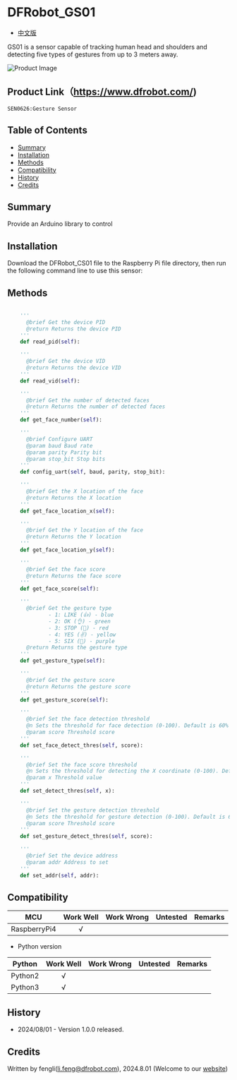 # DFRobot_GS01

* [中文版](./README_CN.md)

GS01 is a sensor capable of tracking human head and shoulders and detecting five types of gestures from up to 3 meters away.

![Product Image](../../resources/images/SEN0486.png)

## Product Link（https://www.dfrobot.com/)
    SEN0626:Gesture Sensor 
## Table of Contents

* [Summary](#summary)
* [Installation](#installation)
* [Methods](#methods)
* [Compatibility](#compatibility)
* [History](#history)
* [Credits](#credits)

## Summary

Provide an Arduino library to control 

## Installation

Download the DFRobot_CS01 file to the Raspberry Pi file directory, then run the following command line to use this sensor:



## Methods
```python
  
    '''
      @brief Get the device PID
      @return Returns the device PID
    '''
    def read_pid(self):

    '''
      @brief Get the device VID
      @return Returns the device VID
    '''
    def read_vid(self):

    '''
      @brief Get the number of detected faces
      @return Returns the number of detected faces
    '''
    def get_face_number(self):

    '''
      @brief Configure UART
      @param baud Baud rate
      @param parity Parity bit
      @param stop_bit Stop bits
    '''
    def config_uart(self, baud, parity, stop_bit):

    '''
      @brief Get the X location of the face
      @return Returns the X location
    '''
    def get_face_location_x(self):

    '''
      @brief Get the Y location of the face
      @return Returns the Y location
    '''
    def get_face_location_y(self):

    '''
      @brief Get the face score
      @return Returns the face score
    '''
    def get_face_score(self):

    '''
      @brief Get the gesture type
             - 1: LIKE (👍) - blue
             - 2: OK (👌) - green
             - 3: STOP (🤚) - red
             - 4: YES (✌) - yellow
             - 5: SIX (🤙) - purple
      @return Returns the gesture type
    '''
    def get_gesture_type(self):

    '''
      @brief Get the gesture score
      @return Returns the gesture score
    '''
    def get_gesture_score(self):

    '''
      @brief Set the face detection threshold
      @n Sets the threshold for face detection (0-100). Default is 60%
      @param score Threshold score
    '''
    def set_face_detect_thres(self, score):

    '''
      @brief Set the face score threshold
      @n Sets the threshold for detecting the X coordinate (0-100). Default is 60%.
      @param x Threshold value
    '''
    def set_detect_thres(self, x):

    '''
      @brief Set the gesture detection threshold
      @n Sets the threshold for gesture detection (0-100). Default is 60%.
      @param score Threshold score
    '''
    def set_gesture_detect_thres(self, score):

    '''
      @brief Set the device address
      @param addr Address to set
    '''
    def set_addr(self, addr):

```

## Compatibility

| MCU         | Work Well | Work Wrong  | Untested | Remarks |
| ------------ | :--: | :----: | :----: | :--: |
| RaspberryPi4 |  √   |        |        |      |

* Python version 

| Python  | Work Well | Work Wrong | Untested | Remarks |
| ------- | :--: | :----: | :----: | ---- |
| Python2 |  √   |        |        |      |
| Python3 |  √   |        |        |      |
## History 

- 2024/08/01 - Version 1.0.0 released.

## Credits

Written by fengli(li.feng@dfrobot.com), 2024.8.01 (Welcome to our [website](https://www.dfrobot.com/))



